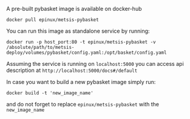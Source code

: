 A pre-built pybasket image is available on docker-hub

```
docker pull epinux/metsis-pybasket 
```
 
You can run this image as standalone service by running:

```
docker run -p host_port:80 -t epinux/metsis-pybasket -v /absolute/path/to/metsis-deploy/volumes/pybasket/config.yaml:/opt/basket/config.yaml 
```
Assuming the service is running on `localhost:5000` you can access api description at `http://localhost:5000/docs#/default`

In case you want to build a new pybasket image simply run:

```
docker build -t 'new_image_name'
```

and do not forget to replace `epinux/metsis-pybasket` with the `new_image_name`


